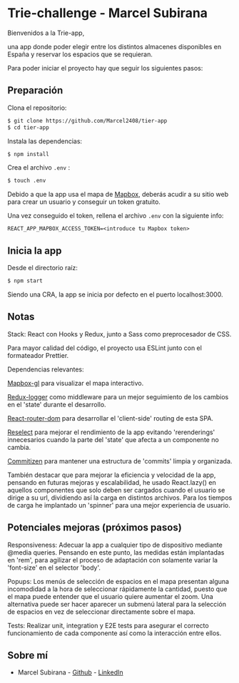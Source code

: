 # Trie-challenge - Marcel Subirana

Bienvenidos a la Trie-app,

una app donde poder elegir entre los distintos almacenes disponibles en España y reservar los espacios que se requieran.

Para poder iniciar el proyecto hay que seguir los siguientes pasos:

## Preparación

Clona el repositorio:

```bash
$ git clone https://github.com/Marcel2408/tier-app
$ cd tier-app
```

Instala las dependencias:

```bash
$ npm install
```

Crea el archivo ```.env``` :

```bash
$ touch .env
```

Debido a que la app usa el mapa de [Mapbox](https://www.mapbox.com/), deberás acudir a su sitio web para crear un usuario y conseguir un token gratuito.  

Una vez conseguido el token, rellena el archivo ```.env``` con la siguiente info:

```
REACT_APP_MAPBOX_ACCESS_TOKEN=<introduce tu Mapbox token>
```

## Inicia la app

Desde el directorio raíz:

```bash
$ npm start
```

Siendo una CRA, la app se inicia por defecto en el puerto localhost:3000.

## Notas

Stack: React con Hooks y Redux, junto a Sass como preprocesador de CSS.

Para mayor calidad del código, el proyecto usa ESLint junto con el formateador Prettier.

Dependencias relevantes:

[Mapbox-gl](https://www.npmjs.com/package/mapbox-gl) para visualizar el mapa interactivo.

[Redux-logger](https://www.npmjs.com/package/redux-logger) como middleware para un mejor seguimiento de los cambios en el 'state' durante el desarrollo.

[React-router-dom](https://www.npmjs.com/package/react-router-dom) para desarrollar el 'client-side' routing de esta SPA.

[Reselect](https://www.npmjs.com/package/reselect) para mejorar el rendimiento de la app evitando 'rerenderings' innecesarios cuando la parte del 'state' que afecta a un componente no cambia. 

[Commitizen](https://www.npmjs.com/package/commitizen) para mantener una estructura de 'commits' limpia y organizada. 

También destacar que para mejorar la eficiencia y velocidad de la app, pensando en futuras mejoras y escalabilidad, he usado React.lazy() en aquellos componentes que solo deben ser cargados cuando el usuario se dirige a su url, dividiendo así la carga en distintos archivos. Para los tiempos de carga he implantado un 'spinner' para una mejor experiencia de usuario.

## Potenciales mejoras (próximos pasos)

Responsiveness: Adecuar la app a cualquier tipo de dispositivo mediante @media queries. Pensando en este punto, las medidas están implantadas en 'rem', para agilizar el proceso de adaptación con solamente variar la 'font-size' en el selector 'body'.

Popups: Los menús de selección de espacios en el mapa presentan alguna incomodidad a la hora de seleccionar rápidamente la cantidad, puesto que el mapa puede entender que el usuario quiere aumentar el zoom. Una alternativa puede ser hacer aparecer un submenú lateral para la selección de espacios en vez de seleccionar directamente sobre el mapa.

Tests: Realizar unit, integration y E2E tests para asegurar el correcto funcionamiento de cada componente así como la interacción entre ellos.

## Sobre mí

- Marcel Subirana - [Github](https://github.com/marcel2408) - [LinkedIn](https://www.linkedin.com/in/marcel-subirana-campanera/)